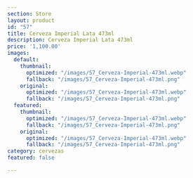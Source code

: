 ```yaml
---
section: Store
layout: product
id: "57"
title: Cerveza Imperial Lata 473ml
description: Cerveza Imperial Lata 473ml
price: '1,100.00'
images:
  default:
    thumbnail:
      optimized: "/images/57_Cerveza-Imperial-473ml.webp"
      fallback: "/images/57_Cerveza-Imperial-473ml.png"
    original:
      optimized: "/images/57_Cerveza-Imperial-473ml.webp"
      fallback: "/images/57_Cerveza-Imperial-473ml.png"
  featured:
    thumbnail:
      optimized: "/images/57_Cerveza-Imperial-473ml.webp"
      fallback: "/images/57_Cerveza-Imperial-473ml.png"
    original:
      optimized: "/images/57_Cerveza-Imperial-473ml.webp"
      fallback: "/images/57_Cerveza-Imperial-473ml.png"
category: cervezas
featured: false

---
```

